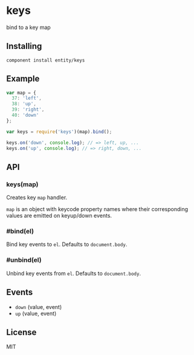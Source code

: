 
# keys

bind to a key map

## Installing

`component install entity/keys`

## Example

```js
var map = {
  37: 'left',
  38: 'up',
  39: 'right',
  40: 'down'
};

var keys = require('keys')(map).bind();

keys.on('down', console.log); // => left, up, ...
keys.on('up', console.log); // => right, down, ...
```

## API

### keys(map)

Creates key `map` handler.

`map` is an object with keycode property names
where their corresponding values are emitted
on keyup/down events.

### #bind(el)

Bind key events to `el`. Defaults to `document.body`.

### #unbind(el)

Unbind key events from `el`. Defaults to `document.body`.

## Events

- `down` (value, event)
- `up` (value, event)

## License

MIT
